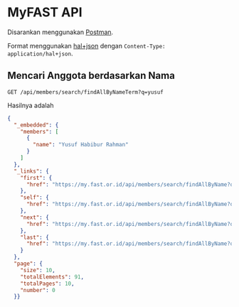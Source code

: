# MyFAST API

Disarankan menggunakan [Postman](https://www.getpostman.com/).

Format menggunakan [hal+json](http://stateless.co/hal_specification.html) dengan `Content-Type: application/hal+json`.

## Mencari Anggota berdasarkan Nama

```
GET /api/members/search/findAllByNameTerm?q=yusuf
```

Hasilnya adalah 

```json
{
  "_embedded": {
    "members": [
      {
        "name": "Yusuf Habibur Rahman"
      }
    ]
  },
  "_links": {
    "first": {
      "href": "https://my.fast.or.id/api/members/search/findAllByName?q=yusuf&page=0&size=10"
    },
    "self": {
      "href": "https://my.fast.or.id/api/members/search/findAllByName?q=yusuf&size=10"
    },
    "next": {
      "href": "https://my.fast.or.id/api/members/search/findAllByName?q=yusuf&page=1&size=10"
    },
    "last": {
      "href": "https://my.fast.or.id/api/members/search/findAllByName?q=yusuf&page=9&size=10"
    }
  },
  "page": {
    "size": 10,
    "totalElements": 91,
    "totalPages": 10,
    "number": 0
  }}
```
